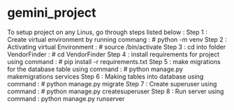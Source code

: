 # gemini_project

To setup project on any Linus, go through steps listed below :
Step 1 : Create virtual environment by running commang : # python -m venv <virtual-name>
Step 2 : Activating virtual Environment : # source <virtual-name>/bin/activate
Step 3 : cd into folder VendorFinder : # cd VendorFinder
Step 4 : install requirements for project using command : # pip install -r requirements.txt
Step 5 : make migrations for the database table using command : # python manage.py makemigrations services
Step 6 : Making tables into database using command : # python manage.py migrate
Step 7 : Create superuser using command : # python manage.py createsuperuser
Step 8 : Run server using command : python manage.py runserver
